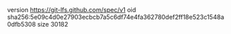 version https://git-lfs.github.com/spec/v1
oid sha256:5e09c4d0e27903ecbcb7a5c6df74e4fa362780def2ff18e523c1548a0dfb5308
size 30182
